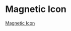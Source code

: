 # Magnetic Icon

[Magnetic Icon](https://www.youtube.com/watch?v=C0mj4453FBc&ab_channel=OnlineTutorials)